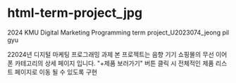 # html-term-project_jpg
2024 KMU Digital Marketing Programming term project_U2023074_jeong pil gyu

22024년 디지털 마케팅 프로그래밍 과제
본 프로젝트는 음향 기기 쇼핑몰의 무선 이어폰 카테고리의 상세 페이지 입니다.
"+제품 보러가기" 버튼 클릭 시 전체적인 제품 리스트 페이지로 이동 될 수 있도록 구현